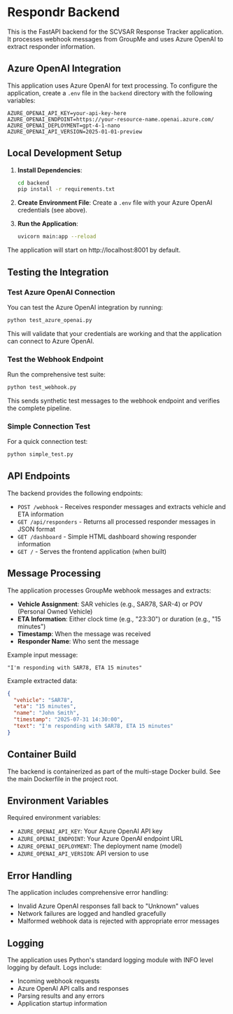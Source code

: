 # Respondr Backend

This is the FastAPI backend for the SCVSAR Response Tracker application. It processes webhook messages from GroupMe and uses Azure OpenAI to extract responder information.

## Azure OpenAI Integration

This application uses Azure OpenAI for text processing. To configure the application, create a `.env` file in the `backend` directory with the following variables:

```env
AZURE_OPENAI_API_KEY=your-api-key-here
AZURE_OPENAI_ENDPOINT=https://your-resource-name.openai.azure.com/
AZURE_OPENAI_DEPLOYMENT=gpt-4-1-nano
AZURE_OPENAI_API_VERSION=2025-01-01-preview
```

## Local Development Setup

1. **Install Dependencies**:
   ```bash
   cd backend
   pip install -r requirements.txt
   ```

2. **Create Environment File**:
   Create a `.env` file with your Azure OpenAI credentials (see above).

3. **Run the Application**:
   ```bash
   uvicorn main:app --reload
   ```

The application will start on http://localhost:8001 by default.

## Testing the Integration

### Test Azure OpenAI Connection

You can test the Azure OpenAI integration by running:

```bash
python test_azure_openai.py
```

This will validate that your credentials are working and that the application can connect to Azure OpenAI.

### Test the Webhook Endpoint

Run the comprehensive test suite:

```bash
python test_webhook.py
```

This sends synthetic test messages to the webhook endpoint and verifies the complete pipeline.

### Simple Connection Test

For a quick connection test:

```bash
python simple_test.py
```

## API Endpoints

The backend provides the following endpoints:

- `POST /webhook` - Receives responder messages and extracts vehicle and ETA information
- `GET /api/responders` - Returns all processed responder messages in JSON format
- `GET /dashboard` - Simple HTML dashboard showing responder information
- `GET /` - Serves the frontend application (when built)

## Message Processing

The application processes GroupMe webhook messages and extracts:

- **Vehicle Assignment**: SAR vehicles (e.g., SAR78, SAR-4) or POV (Personal Owned Vehicle)
- **ETA Information**: Either clock time (e.g., "23:30") or duration (e.g., "15 minutes")
- **Timestamp**: When the message was received
- **Responder Name**: Who sent the message

Example input message:
```
"I'm responding with SAR78, ETA 15 minutes"
```

Example extracted data:
```json
{
  "vehicle": "SAR78",
  "eta": "15 minutes",
  "name": "John Smith",
  "timestamp": "2025-07-31 14:30:00",
  "text": "I'm responding with SAR78, ETA 15 minutes"
}
```

## Container Build

The backend is containerized as part of the multi-stage Docker build. See the main Dockerfile in the project root.

## Environment Variables

Required environment variables:

- `AZURE_OPENAI_API_KEY`: Your Azure OpenAI API key
- `AZURE_OPENAI_ENDPOINT`: Your Azure OpenAI endpoint URL  
- `AZURE_OPENAI_DEPLOYMENT`: The deployment name (model)
- `AZURE_OPENAI_API_VERSION`: API version to use

## Error Handling

The application includes comprehensive error handling:

- Invalid Azure OpenAI responses fall back to "Unknown" values
- Network failures are logged and handled gracefully
- Malformed webhook data is rejected with appropriate error messages

## Logging

The application uses Python's standard logging module with INFO level logging by default. Logs include:

- Incoming webhook requests
- Azure OpenAI API calls and responses
- Parsing results and any errors
- Application startup information
